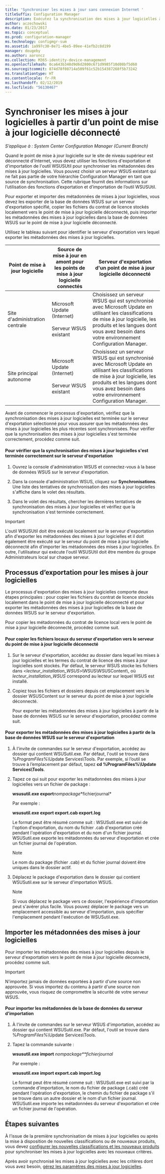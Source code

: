 ```yaml
---
title: 'Synchroniser les mises à jour sans connexion Internet '
titleSuffix: Configuration Manager
description: Exécutez la synchronisation des mises à jour logicielles à partir du point de mise à jour logicielle de niveau supérieur qui est déconnecté d’Internet.
author: aczechowski
ms.date: 01/23/2017
ms.topic: conceptual
ms.prod: configuration-manager
ms.technology: configmgr-sum
ms.assetid: 1a997c30-8e71-4be5-89ee-41efb2c8d199
manager: dougeby
ms.author: aaroncz
ms.collection: M365-identity-device-management
ms.openlocfilehash: 0ca643b348d9d6d2800c671d9985f10d08bf5d60
ms.sourcegitcommit: 874d78f08714a509f61c52b154387268f5b73242
ms.translationtype: HT
ms.contentlocale: fr-FR
ms.lasthandoff: 02/12/2019
ms.locfileid: "56130467"
---
```

# <a name="synchronize-software-updates-from-a-disconnected-software-update-point"></a>Synchroniser les mises à jour logicielles à partir d’un point de mise à jour logicielle déconnecté  

*S’applique à : System Center Configuration Manager (Current Branch)*

 Quand le point de mise à jour logicielle sur le site de niveau supérieur est déconnecté d'Internet, vous devez utiliser les fonctions d'exportation et d'importation de l'outil WSUSUtil pour synchroniser les métadonnées des mises à jour logicielles. Vous pouvez choisir un serveur WSUS existant qui ne fait pas partie de votre hiérarchie Configuration Manager en tant que source de synchronisation. Cette rubrique fournit des informations sur l’utilisation des fonctions d’exportation et d’importation de l’outil WSUSUtil.  

 Pour exporter et importer des métadonnées de mises à jour logicielles, vous devez les exporter de la base de données WSUS sur un serveur d'exportation spécifié, copier les fichiers du contrat de licence stockés localement vers le point de mise à jour logicielle déconnecté, puis importer les métadonnées des mises à jour logicielles dans la base de données WSUS sur le point de mise à jour logicielle déconnecté.  

 Utilisez le tableau suivant pour identifier le serveur d'exportation vers lequel exporter les métadonnées des mises à jour logicielles.  

|Point de mise à jour logicielle|Source de mise à jour en amont pour les points de mise à jour logicielle connectés|Serveur d'exportation d'un point de mise à jour logicielle déconnecté|  
|---------------------------|-----------------------------------------------------------------|------------------------------------------------------------|  
|Site d'administration centrale|Microsoft Update (Internet)<br /><br /> Serveur WSUS existant|Choisissez un serveur WSUS qui est synchronisé avec Microsoft Update en utilisant les classifications de mise à jour logicielle, les produits et les langues dont vous avez besoin dans votre environnement Configuration Manager.|  
|Site principal autonome|Microsoft Update (Internet)<br /><br /> Serveur WSUS existant|Choisissez un serveur WSUS qui est synchronisé avec Microsoft Update en utilisant les classifications de mise à jour logicielle, les produits et les langues dont vous avez besoin dans votre environnement Configuration Manager.|  

 Avant de commencer le processus d'exportation, vérifiez que la synchronisation des mises à jour logicielles est terminée sur le serveur d'exportation sélectionné pour vous assurer que les métadonnées des mises à jour logicielles les plus récentes sont synchronisées. Pour vérifier que la synchronisation des mises à jour logicielles s'est terminée correctement, procédez comme suit.  

#### <a name="to-verify-that-software-updates-synchronization-has-completed-successfully-on-the-export-server"></a>Pour vérifier que la synchronisation des mises à jour logicielles s'est terminée correctement sur le serveur d'exportation  

1.  Ouvrez la console d'administration WSUS et connectez-vous à la base de données WSUS sur le serveur d'exportation.  

2.  Dans la console d'administration WSUS, cliquez sur **Synchronisations**. Une liste des tentatives de synchronisation des mises à jour logicielles s'affiche dans le volet des résultats.  

3.  Dans le volet des résultats, chercher les dernières tentatives de synchronisation des mises à jour logicielles et vérifiez que la synchronisation s'est terminée correctement.  

> [!IMPORTANT]  
>  L'outil WSUSUtil doit être exécuté localement sur le serveur d'exportation afin d'exporter les métadonnées des mises à jour logicielles et il doit également être exécuté sur le serveur du point de mise à jour logicielle déconnecté afin d'importer les métadonnées des mises à jour logicielles. En outre, l'utilisateur qui exécute l'outil WSUSUtil doit être membre du groupe Administrateurs local sur chaque serveur.  

## <a name="export-process-for-software-updates"></a>Processus d’exportation pour les mises à jour logicielles  
 Le processus d'exportation des mises à jour logicielles comporte deux étapes principales : pour copier les fichiers du contrat de licence stockés localement dans le point de mise à jour logicielle déconnecté et pour exporter les métadonnées des mises à jour logicielles de la base de données WSUS sur le serveur d'exportation.  

 Pour copier les métadonnées du contrat de licence local vers le point de mise à jour logicielle déconnecté, procédez comme suit.  

#### <a name="to-copy-local-files-from-the-export-server-to-the-disconnected-software-update-point-server"></a>Pour copier les fichiers locaux du serveur d'exportation vers le serveur du point de mise à jour logicielle déconnecté  

1. Sur le serveur d'exportation, accédez au dossier dans lequel les mises à jour logicielles et les termes du contrat de licence des mises à jour logicielles sont stockés. Par défaut, le serveur WSUS stocke les fichiers dans <*lecteur_installation_WSUS*>\WSUS\WSUSContent\\, où *lecteur_installation_WSUS* correspond au lecteur sur lequel WSUS est installé.  

2. Copiez tous les fichiers et dossiers depuis cet emplacement vers le dossier WSUSContent sur le serveur du point de mise à jour logicielle déconnecté.  

   Pour exporter les métadonnées des mises à jour logicielles à partir de la base de données WSUS sur le serveur d'exportation, procédez comme suit.  

#### <a name="to-export-software-updates-metadata-from-the-wsus-database-on-the-export-server"></a>Pour exporter les métadonnées des mises à jour logicielles à partir de la base de données WSUS sur le serveur d'exportation  

1.  À l'invite de commandes sur le serveur d'exportation, accédez au dossier qui contient WSUSutil.exe. Par défaut, l'outil se trouve dans %*ProgramFiles*%\Update Services\Tools. Par exemple, si l’outil se trouve à l’emplacement par défaut, tapez **cd %ProgramFiles%\Update Services\Tools**.  

2.  Tapez ce qui suit pour exporter les métadonnées des mises à jour logicielles vers un fichier de package :  

     **wsusutil.exe export***nompackage**fichierjournal*  

     Par exemple :  

     **wsusutil.exe export export.cab export.log**  

     Le format peut être résumé comme suit : WSUSutil.exe est suivi de l'option d'exportation, du nom du fichier .cab d'exportation créé pendant l'opération d'exportation et du nom d'un fichier journal. WSUSutil.exe exporte les métadonnées du serveur d'exportation et crée un fichier journal de l'opération.  

    > [!NOTE]  
    >  Le nom du package (fichier .cab) et du fichier journal doivent être uniques dans le dossier actif.  

3.  Déplacez le package d'exportation dans le dossier qui contient WSUSutil.exe sur le serveur d'importation WSUS.  

    > [!NOTE]  
    >  Si vous déplacez le package vers ce dossier, l'expérience d'importation peut s'avérer plus facile. Vous pouvez déplacer le package vers un emplacement accessible au serveur d'importation, puis spécifier l'emplacement pendant l'exécution de WSUSutil.exe.  

## <a name="import-software-updates-metadata"></a>Importer les métadonnées des mises à jour logicielles  
 Pour importer les métadonnées des mises à jour logicielles depuis le serveur d'exportation vers le point de mise à jour logicielle déconnecté, procédez comme suit.  

> [!IMPORTANT]  
>  N'importez jamais de données exportées à partir d'une source non approuvée. Si vous importez du contenu à partir d'une source non approuvée, vous risquez de compromettre la sécurité de votre serveur WSUS.  

#### <a name="to-import-metadata-to-the-database-of-the-import-server"></a>Pour importer les métadonnées de la base de données du serveur d'importation  

1.  À l'invite de commandes sur le serveur WSUS d'importation, accédez au dossier qui contient WSUSutil.exe. Par défaut, l'outil se trouve dans %*ProgramFiles*%\Update Services\Tools.  

2.  Tapez la commande suivante :  

     **wsusutil.exe import** *nompackage**fichierjournal*  

     Par exemple :  

     **wsusutil.exe import export.cab import.log**  

     Le format peut être résumé comme suit : WSUSutil.exe est suivi par la commande d'importation, le nom du fichier de package (.cab) créé pendant l'opération d'exportation, le chemin du fichier de package s'il se trouve dans un autre dossier et le nom d'un fichier journal. WSUSutil.exe importe les métadonnées du serveur d'exportation et crée un fichier journal de l'opération.  

## <a name="next-steps"></a>Étapes suivantes
À l’issue de la première synchronisation de mises à jour logicielles ou après la mise à disposition de nouvelles classifications ou de nouveaux produits, vous devez [configurer les nouvelles classifications et les nouveaux produits](configure-classifications-and-products.md) pour synchroniser les mises à jour logicielles avec les nouveaux critères.

Après avoir synchronisé les mises à jour logicielles avec les critères dont vous avez besoin, [gérez les paramètres des mises à jour logicielles](manage-settings-for-software-updates.md).  
